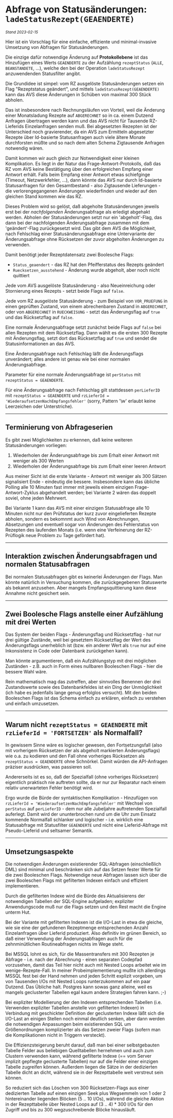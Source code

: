 # Abfrage von Statusänderungen: `ladeStatusRezept(GEAENDERTE)`
<sup>*Stand 2023-02-15*</sup>


Hier ist ein Vorschlag für eine einfache, effiziente und minimal-invasive Umsetzung von Abfragen für Statusänderungen. 

Die einzige dafür notwendige Änderung auf __Protokollebene__ ist das Hinzufügen eines Werts `GEAENDERTE` zu der Aufzählung `rezeptStatus` (`ALLE`, `BEANSTANDETE`, ...), welche den bei der Operation `ladeStatusRezept` anzuwendenden Statusfilter angibt. 

Die Grundidee ist simpel: vom RZ ausgelöste Statusänderungen setzen ein Flag "Rezeptstatus geändert", und mittels `ladeStatusRezept(GEAENDERTE)` kann das AVS diese Änderungen in Schüben von maximal 300 Stück abholen. 

Das ist insbesondere nach Rechnungsläufen von Vorteil, weil die Änderung einer Monatsladung Rezepte auf `ABGERECHNET` so in ca. einem Dutzend Anfragen übertragen werden kann und das AVS nicht für Tausende RZ-Lieferids Einzelanfragen senden muß. Bei abgesetzten Rezepten ist der Unterschied noch gravierender, da ein AVS zum Ermitteln abgesetzter Rezepte über Id-basierte Statusanfragen auch viele ältere Monate durchforsten müßte und so nach dem alten Schema Zigtausende Anfragen notwendig wären.

Damit kommen wir auch gleich zur Notwendigkeit einer kleinen Komplikation. Es liegt in der Natur das Frage-Antwort-Protokolls, daß das RZ vom AVS keine Bestätigung über den erfolgreichen Empfang einer Antwort erhält. Falls beim Empfang einer Antwort etwas schiefginge (Timeout, Netzwerkfehler, ...), dann könnte das AVS nur durch Id-basierte Statusanfragen für den Gesamtbestand - also Zigtausende Lieferungen - die verlorengegangenen Änderungen wiederfinden und wieder auf den gleichen Stand kommen wie das RZ.

Dieses Problem wird so gelöst, daß abgeholte Statusänderungen jeweils erst bei der *nachfolgenden* Änderungsabfrage als erledigt abgehakt werden. Abholen der Statusänderungen setzt nur ein 'abgeholt'-Flag, das dann bei der nachfolgenden Änderungsabfrage zusammen mit dem 'geändert'-Flag zurückgesetzt wird. Das gibt dem AVS die Möglichkeit, nach Fehlschlag einer Statusänderungsabfrage eine Untervariante der Änderungsabfrage ohne Rücksetzen der zuvor abgeholten Änderungen zu verwenden.

Damit benötigt jeder Rezeptdatensatz zwei Boolesche Flags:
- `Status_geaendert` - das RZ hat den Pfeifferstatus des Rezepts geändert
- `Ruecksetzen_ausstehend` - Änderung wurde abgeholt, aber noch nicht quittiert

Jede vom AVS ausgelöste Statusänderung - also Neueinreichung oder Stornierung eines Rezepts - setzt beide Flags auf `false`.

Jede vom RZ ausgelöste Statusänderung - zum Beispiel von `VOR_PRUEFUNG` in einen geprüften Zustand, von einem abrechenbaren Zustand in `ABGERECHNET`, oder von `ABGERECHNET` in `RUECKWEISUNG` - setzt das Änderungsflag auf `true` und das Rücksetzflag auf `false`.

Eine normale Änderungsabfrage setzt zunächst beide Flags auf `false` bei allen Rezepten mit dem Rücksetzflag. Dann wählt es die ersten 300 Rezepte mit Änderungsflag, setzt dort das Rücksetzflag auf `true` und sendet die Statusinformationen an das AVS.

Eine Änderungsabfrage nach Fehlschlag läßt die Änderungsflags unverändert; alles andere ist genau wie bei einer normalen Änderungsabfrage.

Parameter für eine normale Änderungsabfrage ist `perStatus` mit `rezeptStatus = GEAENDERTE`. 

Für eine Änderungsabfrage nach Fehlschlag gilt stattdessen `perLieferID` mit `rezeptStatus = GEAENDERTE` und `rzLieferId = 'WiederaufsetzenNachEmpfangsfehler'` (sorry, Pattern '\w' erlaubt keine Leerzeichen oder Unterstriche).

---
## Terminierung von Abfrageserien

Es gibt zwei Möglichkeiten zu erkennen, daß keine weiteren Statusänderungen vorliegen:

1) Wiederholen der Änderungsabfrage bis zum Erhalt einer Antwort mit weniger als 300 Werten
2) Wiederholen der Änderungsabfrage bis zum Erhalt einer leeren Antwort

Aus meiner Sicht ist die erste Variante - Antwort mit weniger als 300 Sätzen signalisiert Ende - eindeutig die bessere. Insbesondere kann das übliche Polling alle 10 Minuten fast immer mit jeweils einem einzigen Frage-Antwort-Zyklus abgehandelt werden; bei Variante 2 wären das doppelt soviel, ohne jeden Mehrwert.

Bei Variante 1 kann das AVS mit einer einzigen Statusabfrage alle 10 Minuten nicht nur den Prüfstatus der kurz zuvor eingelieferten Rezepte abholen, sondern es bekomnmt auch Wind von Abrechnungen, Absetzungen und eventuell sogar von Änderungen des Fehlerstatus von Rezepten des laufenden Monats (i.e. wenn eine Verfeinerung der RZ-Prüflogik neue Problem zu Tage gefördert hat).

---
## Interaktion zwischen Änderungsabfragen und normalen Statusabfragen

Bei normalen Statusabfragen gibt es keinerlei Änderungen der Flags. Man könnte natürlich in Versuchung kommen, die zurückgegebenen Statuswerte als bekannt anzusehen. Aber mangels Empfangsquittierung kann diese Annahme nicht gesichert sein.

---
## Zwei Boolesche Flags anstelle einer Aufzählung mit drei Werten

Das System der beiden Flags - Änderungsflag und Rücksetzflag - hat nur drei gültige Zustände, weil bei gesetztem Rücksetzflag der Wert des Änderungsflags unerheblich ist (bzw. ein anderer Wert als `true` nur auf eine Inkonsistenz in Code oder Datenbank zurückgehen kann).

Man könnte argumentieren, daß ein Aufzählungstyp mit drei möglichen Zuständen - z.B. auch in Form eines nullbaren Booleschen Flags - hier die bessere Wahl wäre.

Rein mathematisch mag das zutreffen, aber sinnvolles Benennen der drei Zustandswerte sowie des Datenbankfeldes ist ein Ding der Unmöglichkeit (ich habe es jedenfalls lange genug erfolglos versucht). Mit den beiden Booleschen Flags ist das Schema einfach zu erklären, einfach zu verstehen und einfach umzusetzen.

---
## Warum nicht `rezeptStatus = GEAENDERTE` mit `rzLieferId = 'FORTSETZEN'` als Normalfall?

In gewissem Sinne wäre es logischer gewesen, den Fortsetzungsfall (also mit vorherigem Rücksetzen der als abgeholt markierten Änderungsflags) wie o.a. zu kodieren und den Fall ohne vorheriges Rücksetzen als `rezeptStatus = GEAENDERTE` ohne Schnörkel. Damit würden die API-Anfragen präziser ausdrücken, was passieren soll.

Andererseits ist es so, daß der Spezialfall (ohne vorheriges Rücksetzen) eigentlich praktisch nie auftreten sollte, da er nur zur Reparatur nach einem relativ unerwarteten Fehler benötigt wird. 

Ergo wurde die Bürde der syntaktischen Komplikation - Hinzufügen von `rzLieferId = 'WiederaufsetzenNachEmpfangsfehler'` mit Wechsel von `perStatus` auf `perLieferID` - dem nur alle Jubeljahre auftretenden Spezialfall auferlegt. Damit wird der ununterbrochen rund um die Uhr zum Einsatz kommende Normalfall schlanker und logischer - i.e. wirklich eine Statusabfrage mit Statusfilter `GEAENDERTE` und nicht eine Lieferid-Abfrage mit Pseudo-Lieferid und seltsamer Semantik.

---
## Umsetzungsaspekte

Die notwendigen Änderungen existierender SQL-Abfragen (einschließlich DML) sind minimal und beschränken sich auf das Setzen fester Werte für die zwei Booleschen Flags. Notwendige neue Abfragen lassen sich über die zwei Booleschen Flags mit gefilterten Indexen einfach und effizient implementieren. 

Durch die gefilterten Indexe wird die Bürde des Aktualisierens der notwendigen Tabellen der SQL-Engine aufgeladen; expliziter Anwendungscode muß nur die Flags setzen und den Rest macht die Engine unterm Hut.

Bei der Variante mit gefilterten Indexen ist die I/O-Last in etwa die gleiche, wie sie eine der gefundenen Rezeptmenge entsprechenden Anzahl Einzelanfragen über Lieferid produziert. Also definitiv im grünen Bereich, so daß einer Verwendung der Änderungsabfragen auch für die zehnminütlichen Routineabfragen nichts im Wege steht. 

Bei MSSQL lohnt es sich, für die Massentransfers mit 300 Rezepten je Abfrage - i.e. nach der Abrechnung - einen separaten Codepfad vorzusehen, damit das Teil hier nicht auch mit Nested Loops arbeitet wie im wenige-Rezepte-Fall. In meiner Probeimplementierung mußte ich allerdings MSSQL fest bei der Hand nehmen und jeden Schritt explizit vorgeben, um von Tausenden I/Os mit Nested Loops runterzukommen auf ein paar Dutzend. Das Übliche halt. Postgres kann sowas ganz alleine, weil es mangels geclusterter Tabellen egal kaum andere Strategien fahren kann. ;-)

Bei expliziter Modellierung der den Indexen entsprechenden Tabellen (i.e. Verwenden expliziter Tabellen anstelle von gefilterten Indexen) in Verbindung mit geschickter Definition der geclusterten Indexe läßt sich die I/O-Last an einigen Stellen noch einmal deutlich senken, aber dann werden die notwendigen Anpassungen beim existierenden SQL um Größenordnungen komplizierter als das Setzen zweier Flags (sofern man die Komplikationen nicht in Triggern versteckt).

Die Effizienzsteigerung beruht darauf, daß man bei einer selbstgebauten Tabelle Felder aus beliebigen Quelltabellen hernehmen und auch zum Clustern verwenden kann, während gefilterte Indexe (== vom Server implizit gepflegte geclusterte Tabellen) nur auf die Felder einer einzigen Tabelle zugreifen können. Außerdem liegen die Sätze in der dedizierten Tabelle dicht an dicht, während sie in der Rezepttabelle weit verstreut sein können. 

So reduziert sich das Löschen von 300 Rücksetzen-Flags aus einer dedizierten Tabelle auf einen einzigen Seek plus Wegsemmeln von 1 oder 2 hintereinander liegenden Blöcken (5 .. 10 I/Os), während die gleiche Aktion in der Rezepttabelle über Nested Loops auf (3 .. 4) * 300 I/Os für den Zugriff und bis zu 300 wegzuschreibende Blöcke hinausläuft.

